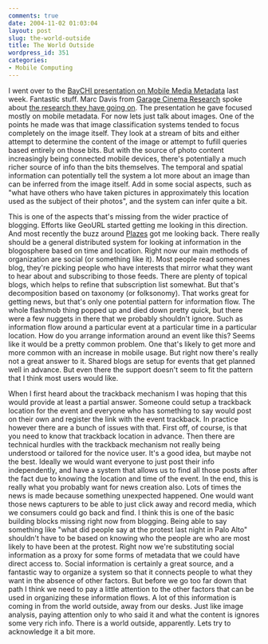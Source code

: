 ```yaml
---
comments: true
date: 2004-11-02 01:03:04
layout: post
slug: the-world-outside
title: The World Outside
wordpress_id: 351
categories:
- Mobile Computing
---
```


I went over to the [BayCHI presentation on Mobile Media Metadata](http://www.baychi.org/bof/mobile/20041028/) last week. Fantastic stuff. Marc Davis from [Garage Cinema Research](http://garage.sims.berkeley.edu/) spoke about [the research they have going on](http://garage.sims.berkeley.edu/research.cfm). The presentation he gave focused mostly on mobile metadata. For now lets just talk about images. One of the points he made was that image classification systems tended to focus completely on the image itself. They look at a stream of bits and either attempt to determine the content of the image or attempt to fufill queries based entirely on those bits. But with the source of photo content increasingly being connected mobile devices, there's potentially a much richer source of info than the bits themselves. The temporal and spatial information can potentially tell the system a lot more about an image than can be inferred from the image itself. Add in some social aspects, such as "what have others who have taken pictures in approximately this location used as the subject of their photos", and the system can infer quite a bit.

This is one of the aspects that's missing from the wider practice of blogging. Efforts like GeoURL started getting me looking in this direction. And most recently the buzz around [Plazes](http://www.plazes.com/) got me looking back. There really should be a general distributed system for looking at information in the blogosphere based on time and location. Right now our main methods of organization are social (or something like it). Most people read someones blog, they're picking people who have interests that mirror what they want to hear about and subscribing to those feeds. There are plenty of topical blogs, which helps to refine that subscription list somewhat. But that's decomposition based on taxonomy (or folksonomy). That works great for getting news, but that's only one potential pattern for information flow. The whole flashmob thing popped up and died down pretty quick, but there were a few nuggets in there that we probably shouldn't ignore. Such as information flow around a particular event at a particular time in a particular location. How do you arrange information around an event like this? Seems like it would be a pretty common problem. One that's likely to get more and more common with an increase in mobile usage. But right now there's really not a great answer to it. Shared blogs are setup for events that get planned well in advance. But even there the support doesn't seem to fit the pattern that I think most users would like.

When I first heard about the trackback mechanism I was hoping that this would provide at least a partial answer. Someone could setup a trackback location for the event and everyone who has something to say would post on their own and register the link with the event trackback. In practice however there are a bunch of issues with that. First off, of course, is that you need to know that trackback location in advance. Then there are technical hurdles with the trackback mechanism not really being understood or tailored for the novice user. It's a good idea, but maybe not the best. Ideally we would want everyone to just post their info independently, and have a system that allows us to find all those posts after the fact due to knowing the location and time of the event. In the end, this is really what you probably want for news creation also. Lots of times the news is made because something unexpected happened. One would want those news capturers to be able to just click away and record media, which we consumers could go back and find. I think this is one of the basic building blocks missing right now from blogging. Being able to say something like "what did people say at the protest last night in Palo Alto" shouldn't have to be based on knowing who the people are who are most likely to have been at the protest. Right now we're substituting social information as a proxy for some forms of metadata that we could have direct access to. Social information is certainly a great source, and a fantastic way to organize a system so that it connects people to what they want in the absence of other factors. But before we go too far down that path I think we need to pay a little attention to the other factors that can be used in organizing these information flows. A lot of this information is coming in from the world outside, away from our desks. Just like image analysis, paying attention only to who said it and what the content is ignores some very rich info. There is a world outside, apparently. Lets try to acknowledge it a bit more.
